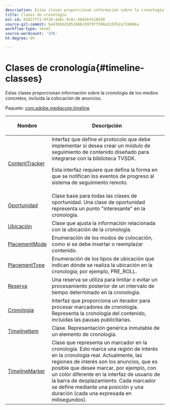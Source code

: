 ```yaml
---
description: Estas clases proporcionan información sobre la cronología de los medios concretos, incluida la colocación de anuncios.
title: Clases de cronología
exl-id: 8382fff2-0f10-4a8c-9c0c-66d26fe18938
source-git-commit: be43bbbd1051886c8979ff590a3197b2a7249b6a
workflow-type: tm+mt
source-wordcount: '376'
ht-degree: 0%

---
```


# Clases de cronología{#timeline-classes}

Estas clases proporcionan información sobre la cronología de los medios concretos, incluida la colocación de anuncios.

Paquete: [com.adobe.mediacore.timeline](https://help.adobe.com/en_US/primetime/api/psdk/asdoc-dhls_1.4/com/adobe/mediacore/timeline/package-detail.html)

<table frame="all" colsep="1" rowsep="1" id="table_6752E908BA6546549619994A3F7D5F87"> 
 <thead> 
  <tr rowsep="1"> 
   <th colname="1" class="entry"> Nombre </th> 
   <th colname="2" class="entry"> <p>Descripción </p> </th> 
  </tr> 
 </thead>
 <tbody> 
  <tr rowsep="1"> 
   <td colname="1"> <span class="codeph"> <a href="https://help.adobe.com/en_US/primetime/api/psdk/asdoc-dhls_1.4/com/adobe/mediacore/timeline/ContentTracker.html" format="html" scope="external"> ContentTracker </a> </span> </td> 
   <td colname="2"> Interfaz que define el protocolo que debe implementar si desea crear un módulo de seguimiento de contenido diseñado para integrarse con la biblioteca TVSDK. <p>Esta interfaz requiere que defina la forma en que se notifican los eventos de progreso al sistema de seguimiento remoto. </p> </td> 
  </tr> 
  <tr rowsep="1"> 
   <td colname="1"> <span class="codeph"> <a href="https://help.adobe.com/en_US/primetime/api/psdk/asdoc-dhls_1.4/com/adobe/mediacore/timeline/Opportunity.html" format="html" scope="external"> Oportunidad </a> </span> </td> 
   <td colname="2"> Clase base para todas las clases de oportunidad. Una clase de oportunidad representa un punto "interesante" en la cronología. </td> 
  </tr> 
  <tr rowsep="1"> 
   <td colname="1"> <span class="codeph"> <a href="https://help.adobe.com/en_US/primetime/api/psdk/asdoc-dhls_1.4/com/adobe/mediacore/timeline/Placement.html" format="html" scope="external"> Ubicación </a> </span> </td> 
   <td colname="2"> Clase que ajusta la información relacionada con la ubicación de la cronología. </td> 
  </tr> 
  <tr rowsep="1"> 
   <td colname="1"> <span class="codeph"> <a href="https://help.adobe.com/en_US/primetime/api/psdk/asdoc-dhls_1.4/com/adobe/mediacore/timeline/PlacementMode.html" format="html" scope="external"> PlacementMode </a> </span> </td> 
   <td colname="2"> Enumeración de los modos de colocación, como si se debe insertar o reemplazar contenido. </td> 
  </tr> 
  <tr rowsep="1"> 
   <td colname="1"> <span class="codeph"> <a href="https://help.adobe.com/en_US/primetime/api/psdk/asdoc-dhls_1.4/com/adobe/mediacore/timeline/PlacementType.html" format="html" scope="external"> PlacementType </a> </span> </td> 
   <td colname="2"> Enumeración de los tipos de ubicación que indican dónde se realiza la ubicación en la cronología; por ejemplo, PRE_ROLL. </td> 
  </tr> 
  <tr rowsep="1"> 
   <td colname="1"> <span class="codeph"> <a href="https://help.adobe.com/en_US/primetime/api/psdk/asdoc-dhls_1.4/com/adobe/mediacore/timeline/Reservation.html" format="html" scope="external"> Reserva </a> </span> </td> 
   <td colname="2"> Una reserva se utiliza para limitar o evitar un procesamiento posterior de un intervalo de tiempo determinado en la cronología. </td> 
  </tr> 
  <tr rowsep="1"> 
   <td colname="1"> <span class="codeph"> <a href="https://help.adobe.com/en_US/primetime/api/psdk/asdoc-dhls_1.4/com/adobe/mediacore/timeline/Timeline.html" format="html" scope="external"> Cronología </a> </span> </td> 
   <td colname="2"> Interfaz que proporciona un iterador para procesar marcadores de cronología. Representa la cronología del contenido, incluidas las pausas publicitarias. </td> 
  </tr> 
  <tr rowsep="1"> 
   <td colname="1"> <span class="codeph"> <a href="https://help.adobe.com/en_US/primetime/api/psdk/asdoc-dhls_1.4/com/adobe/mediacore/timeline/TimelineItem.html" format="html" scope="external"> TimelineItem </a> </span> </td> 
   <td colname="2"> Clase. Representación genérica inmutable de un elemento de cronología. </td> 
  </tr> 
  <tr rowsep="1"> 
   <td colname="1"> <span class="codeph"> <a href="https://help.adobe.com/en_US/primetime/api/psdk/asdoc-dhls_1.4/com/adobe/mediacore/timeline/TimelineMarker.html" format="html" scope="external"> TimelineMarker </a> </span> </td> 
   <td colname="2"> Clase que representa un marcador en la cronología. Esto marca una región de interés en la cronología real. Actualmente, las regiones de interés son los anuncios, que es posible que desee marcar, por ejemplo, con un color diferente en la interfaz de usuario de la barra de desplazamiento. Cada marcador se define mediante una posición y una duración (cada una expresada en milisegundos). </td> 
  </tr> 
 </tbody> 
</table>

